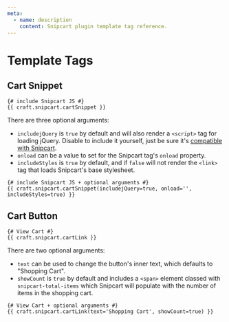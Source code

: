 ```yaml
---
meta:
  - name: description
    content: Snipcart plugin template tag reference.
---
```


# Template Tags

## Cart Snippet

```twig
{# include Snipcart JS #}
{{ craft.snipcart.cartSnippet }}
```

There are three optional arguments:

- `includejQuery` is `true` by default and will also render a `<script>` tag for loading jQuery. Disable to include it yourself, just be sure it's [compatible with Snipcart](https://docs.snipcart.com/v2/).
- `onload` can be a value to set for the Snipcart tag's `onload` property.
- `includeStyles` is `true` by default, and if `false` will not render the `<link>` tag that loads Snipcart's base stylesheet.

```twig
{# include Snipcart JS + optional arguments #}
{{ craft.snipcart.cartSnippet(includejQuery=true, onload='', includeStyles=true) }}
```

## Cart Button

```twig
{# View Cart #}
{{ craft.snipcart.cartLink }}
```

There are two optional arguments:

- `text` can be used to change the button's inner text, which defaults to "Shopping Cart".
- `showCount` is `true` by default and includes a `<span>` element classed with `snipcart-total-items` which Snipcart will populate with the number of items in the shopping cart.

```twig
{# View Cart + optional arguments #}
{{ craft.snipcart.cartLink(text='Shopping Cart', showCount=true) }}
```
